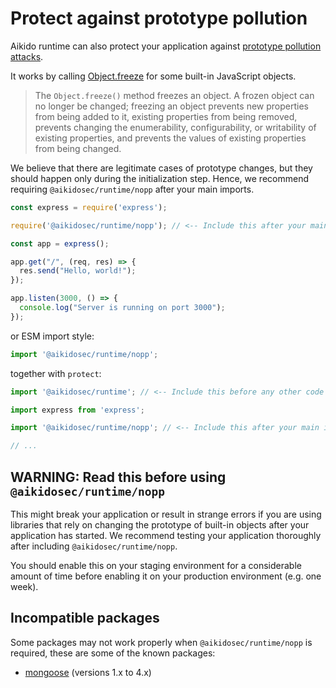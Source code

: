 # Protect against prototype pollution

Aikido runtime can also protect your application against [prototype pollution attacks](https://www.aikido.dev/blog/prevent-prototype-pollution).

It works by calling [Object.freeze](https://developer.mozilla.org/en-US/docs/Web/JavaScript/Reference/Global_Objects/Object/freeze) for some built-in JavaScript objects.

> The `Object.freeze()` method freezes an object. A frozen object can no longer be changed; freezing an object prevents new properties from being added to it, existing properties from being removed, prevents changing the enumerability, configurability, or writability of existing properties, and prevents the values of existing properties from being changed.

We believe that there are legitimate cases of prototype changes, but they should happen only during the initialization step. Hence, we recommend requiring `@aikidosec/runtime/nopp` after your main imports.

```js
const express = require('express');

require('@aikidosec/runtime/nopp'); // <-- Include this after your main imports

const app = express();

app.get("/", (req, res) => {
  res.send("Hello, world!");
});

app.listen(3000, () => {
  console.log("Server is running on port 3000");
});
```

or ESM import style:

```js
import '@aikidosec/runtime/nopp';
```

together with `protect`:

```js
import '@aikidosec/runtime'; // <-- Include this before any other code or imports

import express from 'express';

import '@aikidosec/runtime/nopp'; // <-- Include this after your main imports

// ...
```

## WARNING: Read this before using `@aikidosec/runtime/nopp`

This might break your application or result in strange errors if you are using libraries that rely on changing the prototype of built-in objects after your application has started. We recommend testing your application thoroughly after including `@aikidosec/runtime/nopp`.

You should enable this on your staging environment for a considerable amount of time before enabling it on your production environment (e.g. one week).

## Incompatible packages

Some packages may not work properly when `@aikidosec/runtime/nopp` is required, these are some of the known packages:

* [mongoose](https://www.npmjs.com/package/mongoose) (versions 1.x to 4.x)
